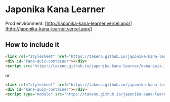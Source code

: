 # Japonika Kana Learner

Prod environment: [http://japonika-kana-learner.vercel.app/](http://japonika-kana-learner.vercel.app/)



## How to include it

```html
<link rel="stylesheet" href="https://takeno.github.io/japonika-kana-learner/kana-quiz.css">
<div id="kana-quiz-container"></div>
<script src="https://takeno.github.io/japonika-kana-learner/kana-quiz.js"></script>
```
or

```html
<link rel="stylesheet" href="https://takeno.github.io/japonika-kana-learner/kana-quiz.css">
<div id="kana-quiz-container"></div>
<script type="module" src="https://takeno.github.io/japonika-kana-learner/kana-quiz.umd.js"></script>
```

